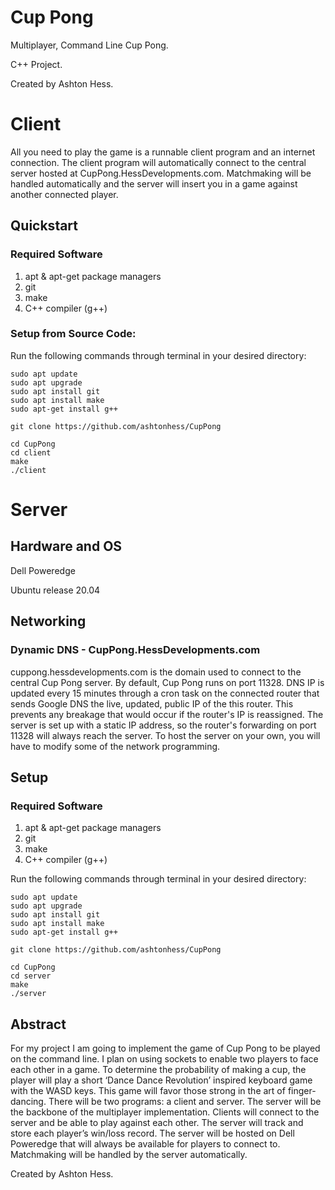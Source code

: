 # Cup Pong
Multiplayer, Command Line Cup Pong.

C++ Project. 

Created by Ashton Hess.

# Client
All you need to play the game is a runnable client program and an internet connection. The client program will automatically connect to the central server hosted at CupPong.HessDevelopments.com. Matchmaking will be handled automatically and the server will insert you in a game against another connected player.
## Quickstart
### Required Software
1. apt & apt-get package managers
2. git
3. make
4. C++ compiler (g++)

### Setup from Source Code:
Run the following commands through terminal in your desired directory:
```
sudo apt update
sudo apt upgrade
sudo apt install git 
sudo apt install make
sudo apt-get install g++

git clone https://github.com/ashtonhess/CupPong

cd CupPong
cd client
make
./client
```

# Server
## Hardware and OS
Dell Poweredge 

Ubuntu release 20.04
## Networking
### Dynamic DNS - CupPong.HessDevelopments.com
cuppong.hessdevelopments.com is the domain used to connect to the central Cup Pong server.
By default, Cup Pong runs on port 11328. DNS IP is updated every 15 minutes through a cron task on the connected router that sends Google DNS the live, updated, public IP of the this router. This prevents any breakage that would occur if the router's IP is reassigned. The server is set up with a static IP address, so the router's forwarding on port 11328 will always reach the server. To host the server on your own, you will have to modify some of the network programming.
## Setup
### Required Software
1. apt & apt-get package managers
2. git
3. make
4. C++ compiler (g++)

Run the following commands through terminal in your desired directory:
```
sudo apt update
sudo apt upgrade
sudo apt install git
sudo apt install make
sudo apt-get install g++

git clone https://github.com/ashtonhess/CupPong

cd CupPong
cd server
make
./server
```

## Abstract
For my project I am going to implement the game of Cup Pong to be played on the command line. I plan on using sockets to enable two players to face each other in a game. To determine the probability of making a cup, the player will play a short ‘Dance Dance Revolution’ inspired keyboard game with the WASD keys. This game will favor those strong in the art of finger-dancing. There will be two programs: a client and server. The server will be the backbone of the multiplayer implementation. Clients will connect to the server and be able to play against each other. The server will track and store each player’s win/loss record. The server will be hosted on Dell Poweredge that will always be available for players to connect to. Matchmaking will be handled by the server automatically.


Created by Ashton Hess.
